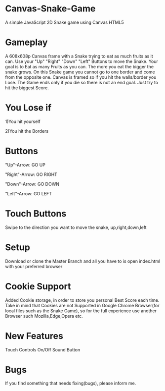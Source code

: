 # Canvas-Snake-Game
A simple JavaScript 2D Snake game using Canvas HTML5 

# Gameplay
A 608x608p Canvas frame with a Snake trying to eat as much fruits as it can. Use your "Up" "Right" "Down" "Left" Buttons to move the Snake. Your goal is to Eat as many Fruits as you can. The more you eat the bigger the snake grows. On this Snake game you cannot go to one border and come from the opposite one. Canvas is framed so if you hit the walls/border you Lose. The Game ends only if you die so there is not an end goal. Just try to hit the biggest Score. 

# You Lose if
1)You hit yourself

2)You hit the Borders

# Buttons
"Up"-Arrow: GO UP

"Right"-Arrow: GO RIGHT 

"Down"-Arrow: GO DOWN

"Left"-Arrow: GO LEFT

# Touch Buttons
Swipe to the direction you want to move the snake, up,right,down,left

# Setup
Download or clone the Master Branch and all you have to is open index.html with your preferred browser

# Cookie Support
Added Cookie storage, in order to store you personal Best Score each time. Take in mind that Cookies are not Supported in Google Chrome Browser(for local files such as the Snake Game), so for the full experience use another Browser such Mozilla,Edge,Opera etc.

# New Features
Touch Controls
On/Off Sound Button

# Bugs
If you find something that needs fixing(bugs), please inform me.